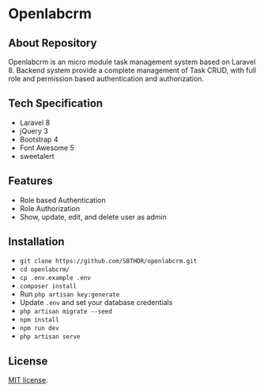 # Openlabcrm

## About Repository

Openlabcrm is an micro module task management system based on Laravel 8. 
Backend system provide a complete management of Task CRUD, 
with full role and permission based authentication and authorization.

## Tech Specification

- Laravel 8
- jQuery 3
- Bootstrap 4
- Font Awesome 5
- sweetalert

## Features

- Role based Authentication
- Role Authorization
- Show, update, edit, and delete user as admin

## Installation

- `git clone https://github.com/SBTHDR/openlabcrm.git`
- `cd openlabcrm/`
- `cp .env.example .env`
- `composer install`
- Run `php artisan key:generate`
- Update `.env` and set your database credentials
- `php artisan migrate --seed`
- `npm install`
- `npm run dev`
- `php artisan serve`

## License

[MIT license](https://opensource.org/licenses/MIT).
